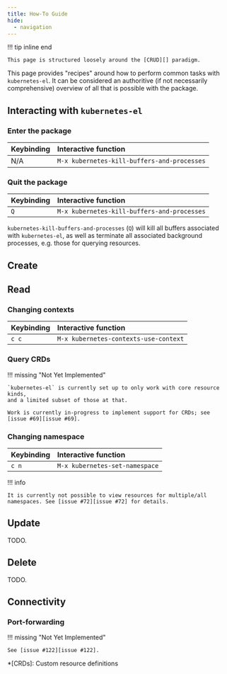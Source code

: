 ```yaml
---
title: How-To Guide
hide:
  - navigation
---
```


!!! tip inline end

    This page is structured loosely around the [CRUD][] paradigm.

This page provides "recipes" around how to perform common tasks with
`kubernetes-el`. It can be considered an authoritive (if not necessarily
comprehensive) overview of all that is possible with the package.

## Interacting with `kubernetes-el`

### Enter the package

| Keybinding | Interactive function                        |
|:-----------|:--------------------------------------------|
| N/A        | `M-x kubernetes-kill-buffers-and-processes` |

### Quit the package

| Keybinding | Interactive function                        |
|:-----------|:--------------------------------------------|
| `Q`        | `M-x kubernetes-kill-buffers-and-processes` |
    
`kubernetes-kill-buffers-and-processes` (`Q`) will kill all buffers
associated with `kubernetes-el`, as well as terminate all associated
background processes, e.g. those for querying resources.

## Create

## Read

### Changing contexts

| Keybinding | Interactive function                  |
|:-----------|:--------------------------------------|
| `c c`      | `M-x kubernetes-contexts-use-context` |

### Query CRDs

!!! missing "Not Yet Implemented"

    `kubernetes-el` is currently set up to only work with core resource kinds,
    and a limited subset of those at that. 
    
    Work is currently in-progress to implement support for CRDs; see [issue #69][issue #69].
    
### Changing namespace

| Keybinding | Interactive function           |
|:-----------|:-------------------------------|
| `c n`      | `M-x kubernetes-set-namespace` |

!!! info

    It is currently not possible to view resources for multiple/all
    namespaces. See [issue #72][issue #72] for details.

## Update

TODO.

## Delete

TODO.

## Connectivity

### Port-forwarding

!!! missing "Not Yet Implemented"

    See [issue #122][issue #122].

[issue #69]: https://github.com/kubernetes-el/kubernetes-el/issues/69
[issue #72]: https://github.com/kubernetes-el/kubernetes-el/issues/72
[issue #122]: https://github.com/kubernetes-el/kubernetes-el/issues/122
[CRUD]: https://en.wikipedia.org/wiki/Create,_read,_update_and_delete

*[CRDs]: Custom resource definitions
